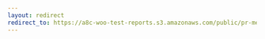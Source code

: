 ```yaml
---
layout: redirect
redirect_to: https://a8c-woo-test-reports.s3.amazonaws.com/public/pr-merge/41209/api/index.html
---
```

